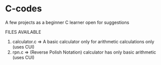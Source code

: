 # C-codes
A few projects as a beginner C learner
open for suggestions 



FILES AVAILABLE 
  1. calculator.c => A basic calculator only for arithmetic calculations only (uses CUI) 
  2. rpn.c => (Reverse Polish Notation) calculator has only basic arithmetic (uses CUI)
